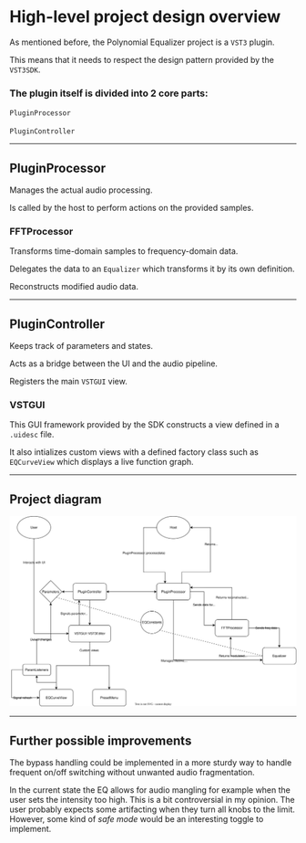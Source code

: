 # High-level project design overview

As mentioned before, the Polynomial Equalizer project is a `VST3` plugin.

This means that it needs to respect the design pattern provided by the `VST3SDK`.

### The plugin itself is divided into 2 core parts:

    PluginProcessor

    PluginController

---

## PluginProcessor

Manages the actual audio processing.

Is called by the host to perform actions on the provided samples.

### FFTProcessor

Transforms time-domain samples to frequency-domain data. 

Delegates the data to an `Equalizer` which transforms it by its own definition.

Reconstructs modified audio data.

---

## PluginController

Keeps track of parameters and states.

Acts as a bridge between the UI and the audio pipeline.

Registers the main `VSTGUI` view.

### VSTGUI

This GUI framework provided by the SDK constructs a view defined in a `.uidesc` file.

It also intializes custom views with a defined factory class such as `EQCurveView` which displays a live function graph.

---

## Project diagram

![diagram](resources/polyeq.svg)

---

## Further possible improvements

The bypass handling could be implemented in a more sturdy way to handle frequent on/off switching without unwanted audio fragmentation.

In the current state the EQ allows for audio mangling for example when the user sets the intensity too high. This is a bit controversial in my opinion. 
The user probably expects some artifacting when they turn all knobs to the limit. However, some kind of *safe mode* would be an interesting toggle to implement.